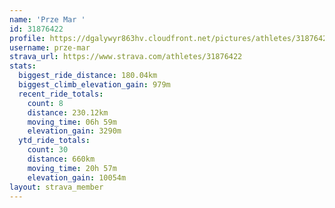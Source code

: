 ```yaml
---
name: 'Prze Mar '
id: 31876422
profile: https://dgalywyr863hv.cloudfront.net/pictures/athletes/31876422/22548952/4/large.jpg
username: prze-mar
strava_url: https://www.strava.com/athletes/31876422
stats:
  biggest_ride_distance: 180.04km
  biggest_climb_elevation_gain: 979m
  recent_ride_totals:
    count: 8
    distance: 230.12km
    moving_time: 06h 59m
    elevation_gain: 3290m
  ytd_ride_totals:
    count: 30
    distance: 660km
    moving_time: 20h 57m
    elevation_gain: 10054m
layout: strava_member
--- 
```

